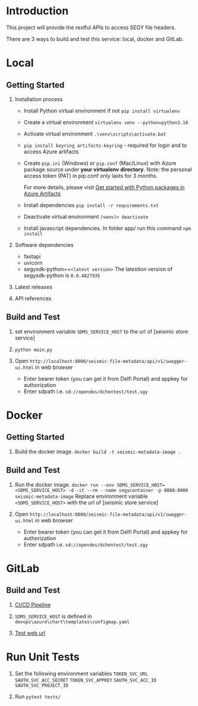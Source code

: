 # Introduction 
This project will provide the restful APIs to access SEGY file headers.

There are 3 ways to build and test this service: local, docker and GitLab.
# Local
## Getting Started
1.	Installation process
    - Install Python virtual environment if not
      `pip install virtualenv`
  
    - Create a virtual environment
      `virtualenv venv --python=python3.10`

    - Activate virtual environment
      `.\venv\scripts\activate.bat`

    - `pip install keyring artifacts-keyring` - required for login and to access Azure artifacts

    - Create `pip.ini` (Windows) or `pip.conf` (Mac/Linux) with Azure package source under **your virtualenv directory**.
      Note: the personal access token (PAT) in pip.conf only lasts for 3 months.

      For more details, please visit [Get started with Python packages in Azure Artifacts](https://docs.microsoft.com/en-us/azure/devops/artifacts/quickstarts/python-packages?view=azure-devops)

  
    - Install dependencies
      `pip install -r requirements.txt`
    
    - Deactivate virtual environment
      `(venv)> deactivate`

    - Install javascript dependencies. In folder app/ run this command
       `npm install`
    
2.	Software dependencies
    - fastapi
    - uvicorn
    - segysdk-python==`<latest version>`
    The latestion version of segysdk-python is `0.0.4827935`

3.	Latest releases
    
4.	API references

## Build and Test
1. set environment variable `SDMS_SERVICE_HOST` to the url of [seismic store service]

2. `python main.py`

3. Open `http://localhost:8000/seismic-file-metadata/api/v1/swagger-ui.html` in web browser
    - Enter bearer token (you can get it from Delfi Portal) and appkey for authorization 
    - Enter sdpath i.e. `sd://opendes/dchentest/test.sgy`

# Docker
## Getting Started
1. Build the docker image. `docker build -t seismic-metadata-image . `

## Build and Test
1. Run the docker image. `docker run --env SDMS_SERVICE_HOST=<SDMS_SERVICE_HOST> -d -it --rm --name segycontainer -p 8080:8000 seismic-metadata-image`
Replace environment variable `<SDMS_SERVICE_HOST>` with the url of [seismic store service]

2. Open `http://localhost:8080/seismic-file-metadata/api/v1/swagger-ui.html` in web browser
    - Enter bearer token (you can get it from Delfi Portal) and appkey for authorization 
    - Enter sdpath i.e. `sd://opendes/dchentest/test.sgy`

# GitLab
## Build and Test
1. [CI/CD Pipeline](https://community.opengroup.org/osdu/platform/domain-data-mgmt-services/seismic/seismic-dms-suite/seismic-store-service/-/pipelines)

2. `SDMS_SERVICE_HOST` is defined in `devops\azure\chart\templates\configmap.yaml`

3. [Test web url](https://osdu-glab.msft-osdu-test.org/seismic-file-metadata/api/v1/swagger-ui.html)

# Run Unit Tests
1. Set the following environment variables
`TOKEN_SVC_URL`
`SAUTH_SVC_ACC_SECRET`
`TOKEN_SVC_APPKEY`
`SAUTH_SVC_ACC_ID`
`SAUTH_SVC_PROJECT_ID`

2. Run `pytest tests/` 